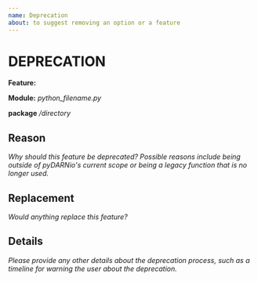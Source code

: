 ```yaml
---
name: Deprecation 
about: to suggest removing an option or a feature
---
```


# DEPRECATION 

**Feature:**

**Module:**  *python_filename.py*
 
**package** */directory*

## Reason

*Why should this feature be deprecated?  Possible reasons include being outside of pyDARNio's current scope or being a legacy function that is no longer used.*

## Replacement

*Would anything replace this feature?*

## Details

*Please provide any other details about the deprecation process, such as a timeline for warning the user about the deprecation.*
